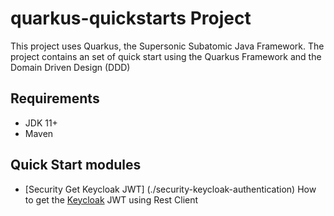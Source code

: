 # quarkus-quickstarts Project

This project uses Quarkus, the Supersonic Subatomic Java Framework. The project contains an set of quick start using the
Quarkus Framework and the Domain Driven Design (DDD)

## Requirements

- JDK 11+
- Maven

## Quick Start modules

* [Security Get Keycloak JWT] (./security-keycloak-authentication) How to get the [Keycloak](https://www.keycloak.org) JWT using Rest Client